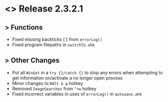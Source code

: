 # <> Release 2.3.2.1

## > Functions
- Fixed missing backticks (\`) from `errorLog()`
- Fixed program filepaths in `switchTo.ahk`

## > Other Changes
- Put all `WinGet` in a `try {}/catch {}` to stop any errors when attempting to get information on/activate a no longer open process
- Minor changes to `RAlt & p` hotkey
- Removed `ImageSearches` from `^+w` hotkey
- Fixed incorrect variables in uses of `errorLog()` in `autosave.ahk`